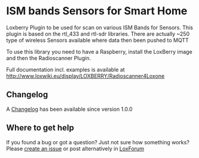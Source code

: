 ISM bands Sensors for Smart Home
====================

Loxberry Plugin to be used for scan on various ISM Bands for Sensors. This plugin is based on the rtl_433 and rtl-sdr libraries. 
There are actually ~250 type of wireless Sensors available where data then been pushed to MQTT

To use this library you need to have a Raspberry, install the LoxBerry image and then the Radioscanner Plugin.

Full documentation incl. examples is available at http://www.loxwiki.eu/display/LOXBERRY/Radioscanner4Loxone  


Changelog
---------
A [Changelog](//github.com/Liver64/LoxBerry-Sonos/blob/master/changelog.txt) has been available since version 1.0.0


Where to get help
-----------------
If you found a bug or got a question? Just not sure how something works?  
Please [create an issue](//github.com/Liver64/LoxBerry-Radioscanner/issues) or post alternatively in [LoxForum](https://www.loxforum.com/forum/projektforen/loxberry/plugins/74862-loxberry-sonos-plugin-verf%C3%BCgbar)